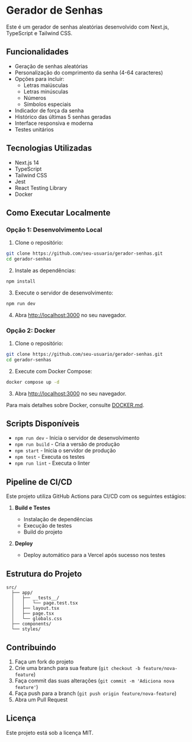 # Gerador de Senhas

Este é um gerador de senhas aleatórias desenvolvido com Next.js, TypeScript e Tailwind CSS.

## Funcionalidades

- Geração de senhas aleatórias
- Personalização do comprimento da senha (4-64 caracteres)
- Opções para incluir:
  - Letras maiúsculas
  - Letras minúsculas
  - Números
  - Símbolos especiais
- Indicador de força da senha
- Histórico das últimas 5 senhas geradas
- Interface responsiva e moderna
- Testes unitários

## Tecnologias Utilizadas

- Next.js 14
- TypeScript
- Tailwind CSS
- Jest
- React Testing Library
- Docker

## Como Executar Localmente

### Opção 1: Desenvolvimento Local

1. Clone o repositório:
```bash
git clone https://github.com/seu-usuario/gerador-senhas.git
cd gerador-senhas
```

2. Instale as dependências:
```bash
npm install
```

3. Execute o servidor de desenvolvimento:
```bash
npm run dev
```

4. Abra [http://localhost:3000](http://localhost:3000) no seu navegador.

### Opção 2: Docker

1. Clone o repositório:
```bash
git clone https://github.com/seu-usuario/gerador-senhas.git
cd gerador-senhas
```

2. Execute com Docker Compose:
```bash
docker compose up -d
```

3. Abra [http://localhost:3000](http://localhost:3000) no seu navegador.

Para mais detalhes sobre Docker, consulte [DOCKER.md](DOCKER.md).

## Scripts Disponíveis

- `npm run dev` - Inicia o servidor de desenvolvimento
- `npm run build` - Cria a versão de produção
- `npm start` - Inicia o servidor de produção
- `npm test` - Executa os testes
- `npm run lint` - Executa o linter

## Pipeline de CI/CD

Este projeto utiliza GitHub Actions para CI/CD com os seguintes estágios:

1. **Build e Testes**
   - Instalação de dependências
   - Execução de testes
   - Build do projeto

2. **Deploy**
   - Deploy automático para a Vercel após sucesso nos testes

## Estrutura do Projeto

```
src/
  ├── app/
  │   ├── __tests__/
  │   │   └── page.test.tsx
  │   ├── layout.tsx
  │   ├── page.tsx
  │   └── globals.css
  ├── components/
  └── styles/
```

## Contribuindo

1. Faça um fork do projeto
2. Crie uma branch para sua feature (`git checkout -b feature/nova-feature`)
3. Faça commit das suas alterações (`git commit -m 'Adiciona nova feature'`)
4. Faça push para a branch (`git push origin feature/nova-feature`)
5. Abra um Pull Request

## Licença

Este projeto está sob a licença MIT. 